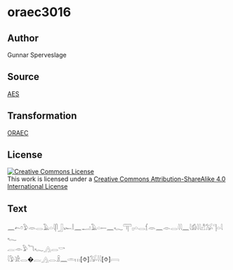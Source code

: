 # oraec3016

## Author

Gunnar Sperveslage

## Source

[AES](https://github.com/simondschweitzer/aes)

## Transformation

[ORAEC](https://oraec.github.io/)

## License

<a rel="license" href="http://creativecommons.org/licenses/by-sa/4.0/"><img alt="Creative Commons License" style="border-width:0" src="https://i.creativecommons.org/l/by-sa/4.0/88x31.png" /></a><br />This work is licensed under a <a rel="license" href="http://creativecommons.org/licenses/by-sa/4.0/">Creative Commons Attribution-ShareAlike 4.0 International License</a>

## Text

𓈖𓍉𓏌𓅱𓁺𓂋𓄿𓏏𓇋𓋴𓃀𓆱𓎛𓈖𓂝𓄿𓏏𓍿𓈖𓆑𓋳𓊪𓏏𓂋𓆴𓁺𓈖𓁹𓂋𓇋𓇋𓈖𓇋𓀁𓇋𓇋𓀯𓅮𓊹𓏏𓇋𓆑<br>
𓐛𓁹𓅱𓆓𓆑𓂻𓂋𓎡<br>
𓇋𓅱𓀀𓂋�𓐛𓂻𓂋𓏎𓈖𓏛𓏥[⯑]𓅮𓇋𓇋[⯑]𓇯<br>
